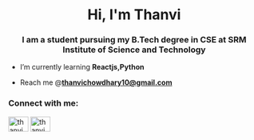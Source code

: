 <h1 align="center">Hi, I'm Thanvi</h1>
<h3 align="center">I am a student pursuing my B.Tech degree in CSE at SRM Institute of Science and Technology</h3>

- I’m currently learning **Reactjs,Python**

- Reach me @**thanvichowdhary10@gmail.com**

<h3 align="left">Connect with me:</h3>
<p align="left">
<a href="https://www.linkedin.com/in/thanvi-chowdhary" target="blank"><img align="center" src="https://raw.githubusercontent.com/rahuldkjain/github-profile-readme-generator/master/src/images/icons/Social/linked-in-alt.svg" alt="thanvi chowdhary" height="30" width="40" /></a>
<a href="https://twitter.com/ThanviChowdhary?t=9Iy3KhZAfvUNqaljLVpaHA&s=08" target="blank"><img align="center" src="https://raw.githubusercontent.com/rahuldkjain/github-profile-readme-generator/master/src/images/icons/Social/twitter.svg" alt="thanvi chowdhary" height="30" width="40" /></a>




<!---
ThanviChowdhary/ThanviChowdhary is a ✨ special ✨ repository because its `README.md` (this file) appears on your GitHub profile.
You can click the Preview link to take a look at your changes.
--->

